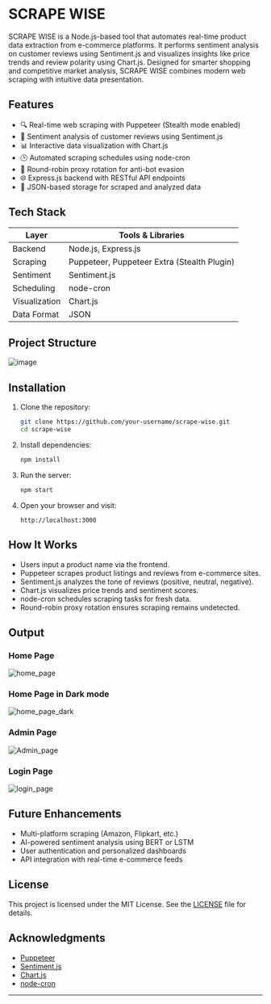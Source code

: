 # SCRAPE WISE

SCRAPE WISE is a Node.js-based tool that automates real-time product data extraction from e-commerce platforms. It performs sentiment analysis on customer reviews using Sentiment.js and visualizes insights like price trends and review polarity using Chart.js. Designed for smarter shopping and competitive market analysis, SCRAPE WISE combines modern web scraping with intuitive data presentation.

## Features

- 🔍 Real-time web scraping with Puppeteer (Stealth mode enabled)
- 💬 Sentiment analysis of customer reviews using Sentiment.js
- 📊 Interactive data visualization with Chart.js
- 🕒 Automated scraping schedules using node-cron
- 🔁 Round-robin proxy rotation for anti-bot evasion
- 🌐 Express.js backend with RESTful API endpoints
- 📁 JSON-based storage for scraped and analyzed data

## Tech Stack

| Layer         | Tools & Libraries                          |
|---------------|---------------------------------------------|
| Backend       | Node.js, Express.js                        |
| Scraping      | Puppeteer, Puppeteer Extra (Stealth Plugin)|
| Sentiment     | Sentiment.js                               |
| Scheduling    | node-cron                                  |
| Visualization | Chart.js                                   |
| Data Format   | JSON                                       |

## Project Structure

![image](https://github.com/user-attachments/assets/ccc838a7-c05a-40eb-b819-6f9fccc250d9)


## Installation

1. Clone the repository:
   ```bash
   git clone https://github.com/your-username/scrape-wise.git
   cd scrape-wise
   ```

2. Install dependencies:
   ```bash
   npm install
   ```

3. Run the server:
   ```bash
   npm start
   ```

4. Open your browser and visit:
   ```
   http://localhost:3000
   ```

## How It Works

- Users input a product name via the frontend.
- Puppeteer scrapes product listings and reviews from e-commerce sites.
- Sentiment.js analyzes the tone of reviews (positive, neutral, negative).
- Chart.js visualizes price trends and sentiment scores.
- node-cron schedules scraping tasks for fresh data.
- Round-robin proxy rotation ensures scraping remains undetected.

## Output
### Home Page
![home_page](https://github.com/user-attachments/assets/68fafaf3-8db2-4a91-aacd-ce41797660c5)
### Home Page in Dark mode
![home_page_dark](https://github.com/user-attachments/assets/b86e17e5-3dcb-41fe-8b8b-2b04e11dcf57)
### Admin Page
![Admin_page](https://github.com/user-attachments/assets/466b85e7-3a3e-48e3-8522-da3690c2c055)
### Login Page
![login_page](https://github.com/user-attachments/assets/eb0b3c57-1ea8-4850-8bc3-7e11fabfba63)

## Future Enhancements

-  Multi-platform scraping (Amazon, Flipkart, etc.)
-  AI-powered sentiment analysis using BERT or LSTM
-  User authentication and personalized dashboards
-  API integration with real-time e-commerce feeds

## License

This project is licensed under the MIT License. See the [LICENSE](LICENSE) file for details.

## Acknowledgments

- [Puppeteer](https://pptr.dev/)
- [Sentiment.js](https://github.com/thisandagain/sentiment)
- [Chart.js](https://www.chartjs.org/)
- [node-cron](https://www.npmjs.com/package/node-cron)

___

